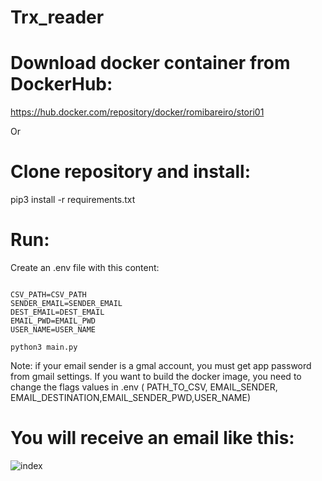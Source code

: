 # Trx_reader

# Download docker container from DockerHub:
https://hub.docker.com/repository/docker/romibareiro/stori01

Or

# Clone repository and install:
<text>pip3 install -r requirements.txt</text>

# Run:
Create an .env file with this content:

<code>
CSV_PATH=CSV_PATH
SENDER_EMAIL=SENDER_EMAIL
DEST_EMAIL=DEST_EMAIL
EMAIL_PWD=EMAIL_PWD
USER_NAME=USER_NAME
</code>

<code>python3  main.py
</code>

Note: if your email sender is a gmal account, you must get app password from gmail settings.
If you want to build the docker image, you need to change the flags values in .env ( PATH_TO_CSV, EMAIL_SENDER, EMAIL_DESTINATION,EMAIL_SENDER_PWD,USER_NAME)

# You will receive an email like this: 


![index](https://user-images.githubusercontent.com/100946603/189212924-1cd51e00-cfa7-4c53-8ebd-18bd6328c7e8.jpeg)
